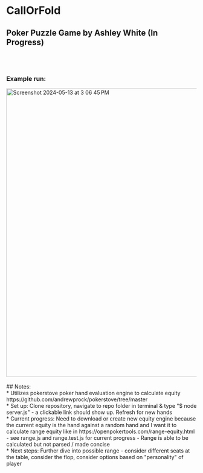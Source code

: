 CallOrFold
==========
## Poker Puzzle Game by Ashley White (In Progress)
<br/> <br/>
### Example run: <br/>
<img width="765" alt="Screenshot 2024-05-13 at 3 06 45 PM" src="https://github.com/whiteae8/CallOrFold/assets/78070322/80622917-bafa-4fde-98cd-cf8590e51404">
</br><br/>
## Notes: <br/>
* Utilizes pokerstove poker hand evaluation engine to calculate equity https://github.com/andrewprock/pokerstove/tree/master <br/>
* Set up: Clone repository, navigate to repo folder in terminal & type "$ node server.js" - a clickable link should show up. Refresh for new hands<br/>
* Current progress: Need to download or create new equity engine because the current equity is the hand against a random hand and I want it to calculate range equity like in https://openpokertools.com/range-equity.html - see range.js and range.test.js for current progress - Range is able to be calculated but not parsed / made concise <br/>
* Next steps: Further dive into possible range - consider different seats at the table, consider the flop, consider options based on "personality" of player
